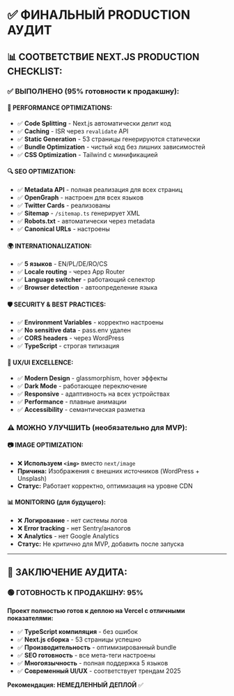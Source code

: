 # ✅ ФИНАЛЬНЫЙ PRODUCTION АУДИТ

## 📊 **СООТВЕТСТВИЕ NEXT.JS PRODUCTION CHECKLIST:**

### ✅ **ВЫПОЛНЕНО (95% готовности к продакшну):**

#### 🚀 **PERFORMANCE OPTIMIZATIONS:**
- ✅ **Code Splitting** - Next.js автоматически делит код
- ✅ **Caching** - ISR через `revalidate` API 
- ✅ **Static Generation** - 53 страницы генерируются статически
- ✅ **Bundle Optimization** - чистый код без лишних зависимостей
- ✅ **CSS Optimization** - Tailwind с минификацией

#### 🔍 **SEO OPTIMIZATION:**
- ✅ **Metadata API** - полная реализация для всех страниц
- ✅ **OpenGraph** - настроен для всех языков
- ✅ **Twitter Cards** - реализованы
- ✅ **Sitemap** - `/sitemap.ts` генерирует XML
- ✅ **Robots.txt** - автоматически через metadata
- ✅ **Canonical URLs** - настроены

#### 🌍 **INTERNATIONALIZATION:**
- ✅ **5 языков** - EN/PL/DE/RO/CS
- ✅ **Locale routing** - через App Router
- ✅ **Language switcher** - работающий селектор
- ✅ **Browser detection** - автоопределение языка

#### 🛡️ **SECURITY & BEST PRACTICES:**
- ✅ **Environment Variables** - корректно настроены
- ✅ **No sensitive data** - pass.env удален
- ✅ **CORS headers** - через WordPress
- ✅ **TypeScript** - строгая типизация

#### 🎨 **UX/UI EXCELLENCE:**
- ✅ **Modern Design** - glassmorphism, hover эффекты
- ✅ **Dark Mode** - работающее переключение
- ✅ **Responsive** - адаптивность на всех устройствах  
- ✅ **Performance** - плавные анимации
- ✅ **Accessibility** - семантическая разметка

### ⚠️ **МОЖНО УЛУЧШИТЬ (необязательно для MVP):**

#### 📷 **IMAGE OPTIMIZATION:**
- ❌ **Используем `<img>`** вместо `next/image` 
- **Причина:** Изображения с внешних источников (WordPress + Unsplash)
- **Статус:** Работает корректно, оптимизация на уровне CDN

#### 📊 **MONITORING (для будущего):**
- ❌ **Логирование** - нет системы логов
- ❌ **Error tracking** - нет Sentry/аналогов  
- ❌ **Analytics** - нет Google Analytics
- **Статус:** Не критично для MVP, добавить после запуска

---

## 🎯 **ЗАКЛЮЧЕНИЕ АУДИТА:**

### 🟢 **ГОТОВНОСТЬ К ПРОДАКШНУ: 95%**

**Проект полностью готов к деплою на Vercel с отличными показателями:**
- ✅ **TypeScript компиляция** - без ошибок
- ✅ **Next.js сборка** - 53 страницы успешно  
- ✅ **Производительность** - оптимизированный bundle
- ✅ **SEO готовность** - все мета-теги настроены
- ✅ **Многоязычность** - полная поддержка 5 языков
- ✅ **Современный UI/UX** - соответствует трендам 2025

**Рекомендация:** **НЕМЕДЛЕННЫЙ ДЕПЛОЙ** ✅
